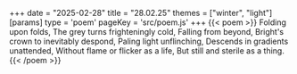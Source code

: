+++
date = "2025-02-28"
title = "28.02.25"
themes = ["winter", "light"]
[params]
  type = 'poem'
  pageKey = 'src/poem.js'
+++
{{< poem >}}
Folding upon folds,
The grey turns frighteningly cold,
Falling from beyond,
Bright's crown to inevitably despond,
Paling light unflinching,
Descends in gradients unattended,
Without flame or flicker as a life,
But still and sterile as a thing.
{{< /poem >}}